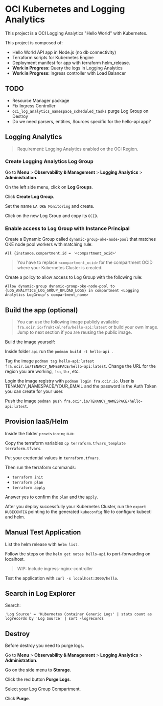 # OCI Kubernetes and Logging Analytics

This project is a OCI Logging Analytics "Hello World" with Kubernetes.

This project is composed of:
- Hello World API app in Node.js (no db connectivity)
- Terraform scripts for Kubernetes Engine
- Deployment manifest for app with terraform helm_release.
- **Work in Progress**: Query the logs in Logging Analytics
- **Work in Progress**: Ingress controller with Load Balancer

## TODO

- Resource Manager package
- Fix Ingress Controller
- `oci_log_analytics_namespace_scheduled_tasks` purge Log Group on Destroy
- Do we need parsers, entities, Sources specific for the hello-api app?

## Logging Analytics

> Requirement: Logging Analytics enabled on the OCI Region.

### Create Logging Analytics Log Group

Go to **Menu** > **Observability & Management** > **Logging Analytics** > **Administration**.

On the left side menu, click on **Log Groups**.

Click **Create Log Group**.

Set the name `LA OKE Monitoring` and create.

Click on the new Log Group and copy its `OCID`.

### Enable access to Log Group with Instance Principal

Create a Dynamic Group called `dynamic-group-oke-node-pool` that matches OKE node pool workers with matching rule:

```
All {instance.compartment.id = '<compartment_ocid>'
```

> You have to replace `<compartment_ocid>` for the compartment OCID where your Kubernetes Cluster is created.

Create a policy to allow access to Log Group with the following rule:

`Allow dynamic-group dynamic-group-oke-node-pool to {LOG_ANALYTICS_LOG_GROUP_UPLOAD_LOGS} in compartment <Logging Analytics LogGroup's compartment_name>`

## Build the app (optional)

>You can use the following image publicly available `fra.ocir.io/fruktknlrefu/hello-api:latest` or build your own image. Jump to next section if you are reusing the public image.

Build the image yourself:

Inside folder `api` run the `podman build -t hello-api .`

Tag the image `podman tag hello-api:latest fra.ocir.io/TENANCY_NAMESPACE/hello-api:latest`. Change the URL for the region you are working, `fra`, `lhr`, etc.

Login the image registry with `podman login fra.ocir.io`. User is TENANCY_NAMESPACE/YOUR_EMAIL and the password is the Auth Token you can create for your user.

Push the image `podman push fra.ocir.io/TENANCY_NAMESPACE/hello-api:latest`.

## Provision IaaS/Helm

Inside the folder `provisioning` run:

Copy the terraform variables `cp terraform.tfvars_template terraform.tfvars`.

Put your credential values in `terraform.tfvars`.

Then run the terraform commands:

- `terraform init`
- `terraform plan`
- `terraform apply`

Answer yes to confirm the `plan` and the `apply`.

After you deploy successfully your Kubernetes Cluster, run the `export KUBECONFIG` pointing to the generated `kubeconfig` file to configure kubectl and helm.

## Manual Test Application

List the helm release with `helm list`.

Follow the steps on the `helm get notes hello-api` to port-forwarding on localhost.

> WIP: Include ingress-nginx-controller

Test the application with `curl -s localhost:3000/hello`.


## Search in Log Explorer

Search:
```
'Log Source' = 'Kubernetes Container Generic Logs' | stats count as logrecords by 'Log Source' | sort -logrecords
```

## Destroy

Before destroy you need to purge logs.

Go to **Menu** > **Observability & Management** > **Logging Analytics** > **Administration**.

Go on the side menu to **Storage**.

Click the red button **Purge Logs**.

Select your Log Group Compartment.

Click **Purge**.